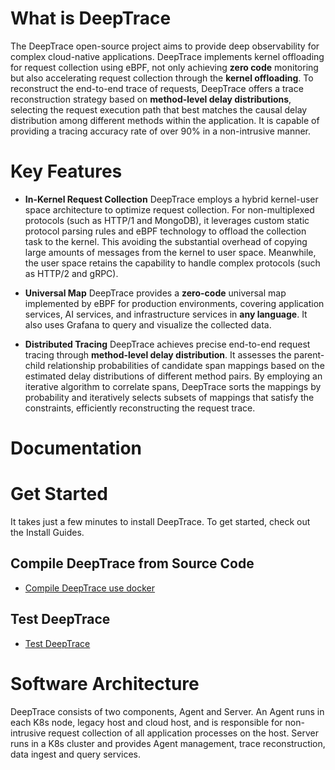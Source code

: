 # What is DeepTrace

The DeepTrace open-source project aims to provide deep observability for complex cloud-native applications. DeepTrace implements kernel offloading for request collection using eBPF, not only achieving **zero code** monitoring but also accelerating request collection through the **kernel offloading**. 
To reconstruct the end-to-end trace of requests, DeepTrace offers a trace reconstruction strategy based on **method-level delay distributions**, selecting the request execution path that best matches the causal delay distribution among different methods within the application.
It is capable of providing a tracing accuracy rate of over 90% in a non-intrusive manner.

# Key Features

- **In-Kernel Request Collection** DeepTrace employs a hybrid kernel-user space architecture to optimize request collection. For non-multiplexed protocols (such as HTTP/1 and MongoDB), it leverages custom static protocol parsing rules and eBPF technology to offload the collection task to the kernel. This avoiding the substantial overhead of copying large amounts of messages from the kernel to user space. Meanwhile, the user space retains the capability to handle complex protocols (such as HTTP/2 and gRPC).

- **Universal Map** DeepTrace provides a **zero-code** universal map implemented by eBPF for production environments, covering application services, AI services, and infrastructure services in **any language**. It also uses Grafana to query and visualize the collected data.

- **Distributed Tracing** DeepTrace achieves precise end-to-end request tracing through **method-level delay distribution**. It assesses the parent-child relationship probabilities of candidate span mappings based on the estimated delay distributions of different method pairs.  By employing an iterative algorithm to correlate spans, DeepTrace sorts the mappings by probability and iteratively selects subsets of mappings that satisfy the constraints, efficiently reconstructing the request trace.


# Documentation


# Get Started

It takes just a few minutes to install DeepTrace. To get started, check out the Install Guides.

## Compile DeepTrace from Source Code

- [Compile DeepTrace use docker](docs/build/build.md)

## Test DeepTrace
- [Test DeepTrace](docs/tests/README.md)

# Software Architecture

DeepTrace consists of two components, Agent and Server. An Agent runs in each K8s node, legacy host and cloud host, and is responsible for non-intrusive request collection of all application processes on the host. Server runs in a K8s cluster and provides Agent management, trace reconstruction, data ingest and query services.


